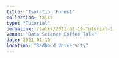 ```yaml
---
title: "Isolation Forest"
collection: talks
type: "Tutorial"
permalink: /talks/2021-02-19-Tutorial-1
venue: "Data Science Coffee Talk"
date: 2021-02-19
location: "Radboud University"
---
```

